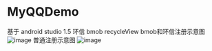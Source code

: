 # MyQQDemo
基于 android studio 1.5 环信 bmob recycleView
bmob和环信注册示意图
![image](https://github.com/xqgdmg/MyQQDemo/img/bmob和环信注册.png)
普通注册示意图
![image](https://github.com/xqgdmg/MyQQDemo/img/普通注册.png)
